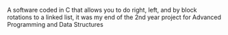 A software coded in C that allows you to do right, left, and by block rotations to a linked list, it was my end of the 2nd year project for Advanced Programming and Data Structures

